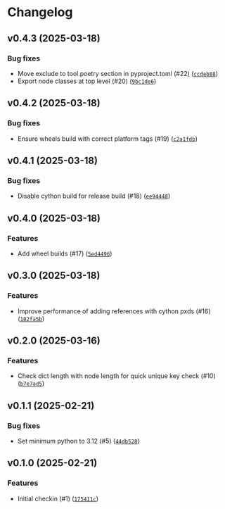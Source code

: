 # Changelog

## v0.4.3 (2025-03-18)

### Bug fixes

- Move exclude to tool.poetry section in pyproject.toml (#22) ([`ccdeb88`](https://github.com/home-assistant-libs/annotatedyaml/commit/ccdeb88900bc402c198e36ac8931ab07e6737f35))
- Export node classes at top level (#20) ([`9bc1de6`](https://github.com/home-assistant-libs/annotatedyaml/commit/9bc1de6d276adb374e213c88d5b374afccaf494e))

## v0.4.2 (2025-03-18)

### Bug fixes

- Ensure wheels build with correct platform tags (#19) ([`c2a1fdb`](https://github.com/home-assistant-libs/annotatedyaml/commit/c2a1fdbe106cf736a178355a97e32e85c6090bc7))

## v0.4.1 (2025-03-18)

### Bug fixes

- Disable cython build for release build (#18) ([`ee94448`](https://github.com/home-assistant-libs/annotatedyaml/commit/ee94448f5cc7c8d67a11eccefc863e6f500b59d8))

## v0.4.0 (2025-03-18)

### Features

- Add wheel builds (#17) ([`5ed4496`](https://github.com/home-assistant-libs/annotatedyaml/commit/5ed4496a4523416298c982c875eb2ba2aacd0730))

## v0.3.0 (2025-03-18)

### Features

- Improve performance of adding references with cython pxds (#16) ([`182fa5b`](https://github.com/home-assistant-libs/annotatedyaml/commit/182fa5b28b513a6416fc5738bae2b741b5174c03))

## v0.2.0 (2025-03-16)

### Features

- Check dict length with node length for quick unique key check (#10) ([`b7e7ad5`](https://github.com/home-assistant-libs/annotatedyaml/commit/b7e7ad5134527e9192be7dbcd24d4d9d73a0561d))

## v0.1.1 (2025-02-21)

### Bug fixes

- Set minimum python to 3.12 (#5) ([`44db528`](https://github.com/home-assistant-libs/annotatedyaml/commit/44db528d79203a70219198b4c639f073e6c7aef2))

## v0.1.0 (2025-02-21)

### Features

- Initial checkin (#1) ([`175411c`](https://github.com/home-assistant-libs/annotatedyaml/commit/175411c07a4fd684fc9067a3993fa8965320fe7e))
